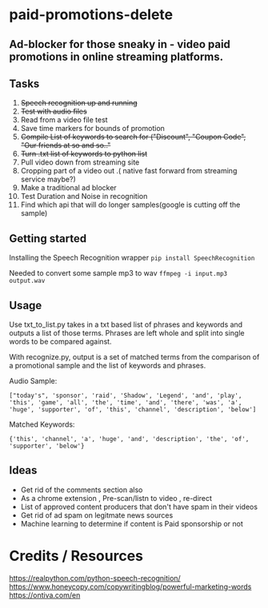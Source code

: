 # paid-promotions-delete

## Ad-blocker for those sneaky in - video  paid promotions in online streaming platforms.






## Tasks
1. <del>Speech recognition up and running </del>
2. <del>Test with audio files</del>
3. Read from a video file test
4. Save time markers for bounds of promotion 
5. <del>Compile List of keywords to search for ("Discount", "Coupon Code", "Our friends at so and so.."</del>
6. <del>Turn .txt list of keywords to python list </del>
7. Pull video down from streaming site 
8. Cropping part of a video out .( native fast forward from streaming service maybe?)
9. Make a traditional ad blocker 
10. Test Duration and Noise in recognition
11. Find which api that will do longer samples(google is cutting off the sample)


## Getting started 

Installing the Speech Recognition wrapper
`pip install SpeechRecognition `



Needed to convert some sample mp3 to wav
`ffmpeg -i input.mp3 output.wav `


## Usage
Use txt_to_list.py takes in a txt based list of phrases and keywords and outputs a list of those terms.  Phrases are left whole and split into single words to be compared against.

With recognize.py, output is a set of matched terms from the comparison of a promotional sample and the list of keywords and phrases.

Audio Sample:

`["today's", 'sponsor', 'raid', 'Shadow', 'Legend', 'and', 'play', 'this', 'game', 'all', 'the', 'time', 'and', 'there', 'was', 'a', 'huge', 'supporter', 'of', 'this', 'channel', 'description', 'below']`

Matched Keywords:

`{'this', 'channel', 'a', 'huge', 'and', 'description', 'the', 'of', 'supporter', 'below'}`




## Ideas
- Get rid of the comments section also
- As a chrome extension , Pre-scan/listn to  video , re-direct 
- List of approved content producers that don't have spam in their videos 
- Get rid of ad spam on legitmate news sources 
- Machine learning to determine if content is Paid sponsorship or not

# Credits / Resources 
https://realpython.com/python-speech-recognition/
https://www.honeycopy.com/copywritingblog/powerful-marketing-words
https://ontiva.com/en

